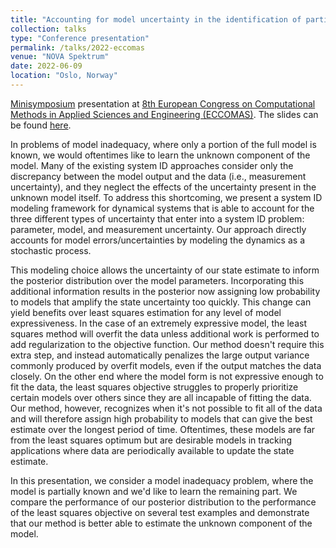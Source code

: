 ```yaml
---
title: "Accounting for model uncertainty in the identification of partially known models"
collection: talks
type: "Conference presentation"
permalink: /talks/2022-eccomas
venue: "NOVA Spektrum"
date: 2022-06-09
location: "Oslo, Norway"
---
```


[Minisymposium](https://www.eccomas2022.org/frontal/ProgMS.asp?id=17) presentation at [8th European Congress on Computational Methods in Applied Sciences and Engineering (ECCOMAS)](https://www.eccomas2022.org/frontal/). The slides can be found [here](../files/2022-eccomas-slides.pdf).

In problems of model inadequacy, where only a portion of the full model is known, we would oftentimes like to learn the unknown component of the model. Many of the existing system ID approaches consider only the discrepancy between the model output and the data (i.e., measurement uncertainty), and they neglect the effects of the uncertainty present in the unknown model itself. To address this shortcoming, we present a system ID modeling framework for dynamical systems that is able to account for the three different types of uncertainty that enter into a system ID problem: parameter, model, and measurement uncertainty.  Our approach directly accounts for model errors/uncertainties by modeling the dynamics as a stochastic process.

This modeling choice allows the uncertainty of our state estimate to inform the posterior distribution over the model parameters. Incorporating this additional information results in the posterior now assigning low probability to models that amplify the state uncertainty too quickly. This change can yield benefits over least squares estimation for any level of model expressiveness. In the case of an extremely expressive model, the least squares method will overfit the data unless additional work is performed to add regularization to the objective function. Our method doesn't require this extra step, and instead automatically penalizes the large output variance commonly produced by overfit models, even if the output matches the data closely.  On the other end where the  model form is not expressive enough to fit the data, the least squares objective struggles to properly prioritize certain models over others since they are all incapable of fitting the data. Our method, however, recognizes when it's not possible to fit all of the data and will therefore assign high probability to models that can give the best estimate over the longest period of time. Oftentimes, these models are far from the least squares optimum but are desirable models in tracking applications where data are periodically available to update the state estimate.

In this presentation, we consider a model inadequacy problem, where the model is partially known and we'd like to learn the remaining part. We compare the performance of our posterior distribution to the performance of the least squares objective on several test examples and demonstrate that our method is better able to estimate the unknown component of the model.
